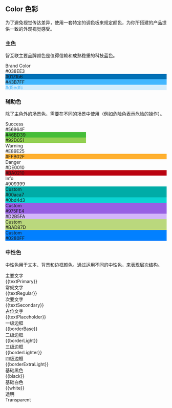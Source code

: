 <script>
  import bus from '../../bus';
  import { tintColor } from '../../color.js';
  import { ACTION_USER_CONFIG_UPDATE } from '../../components/theme/constant.js';
  const varMap = {
    'primary': '$--color-primary',
    'success': '$--color-success',
    'warning': '$--color-warning',
    'danger': '$--color-danger',
    'info': '$--color-info',
    'white': '$--color-white',
    'black': '$--color-black',
    'textPrimary': '$--color-text-primary',
    'textRegular': '$--color-text-regular',
    'textSecondary': '$--color-text-secondary',
    'textPlaceholder': '$--color-text-placeholder',
    'borderBase': '$--border-color-base',
    'borderLight': '$--border-color-light',
    'borderLighter': '$--border-color-lighter',
    'borderExtraLight': '$--border-color-extra-light'
  };
  const original = {
    primary: '#038EE3',
    success: '#56964F',
    warning: '#E89E25',
    danger: '#DE0010',
    info: '#909399',
    white: '#FFFFFF',
    black: '#000000',
    textPrimary: '#333333',
    textRegular: '#666666',
    textSecondary: '#999999',
    textPlaceholder: '#DEDEDE',
    borderBase: '#DCDFE6',
    borderLight: '#E4E7ED',
    borderLighter: '#EBEEF5',
    borderExtraLight: '#F2F6FC'
  }
  export default {
    created() {
      bus.$on(ACTION_USER_CONFIG_UPDATE, this.setGlobal);
    },
    mounted() {
      this.setGlobal();
    },
    methods: {
      tintColor(color, tint) {
        return tintColor(color, tint);
      },
      setGlobal() {
        if (window.userThemeConfig) {
          this.global = window.userThemeConfig.global;
        }
      }
    },
    data() {
      return {
        global: {},
        primary: '',
        success: '',
        warning: '',
        danger: '',
        info: '',
        white: '',
        black: '',
        textPrimary: '',
        textRegular: '',
        textSecondary: '',
        textPlaceholder: '',
        borderBase: '',
        borderLight: '',
        borderLighter: '',
        borderExtraLight: ''
      }
    },
    watch: {
      global: {
        immediate: true,
        handler(value) {
          Object.keys(original).forEach((o) => {
            if (value[varMap[o]]) {
              this[o] = value[varMap[o]]
            } else {
              this[o] = original[o]
            }
          });
        }
      }
    },
  }
</script>

## Color 色彩

为了避免视觉传达差异，使用一套特定的调色板来规定颜色，为你所搭建的产品提供一致的外观视觉感受。

### 主色

智互联主要品牌颜色是值得信赖和成熟稳重的科技蓝色。

<el-row :gutter="12">
  <el-col :span="12" :xs="{span: 12}">
    <div class="demo-color-box" :style="{ background: primary }">Brand Color
      <div class="value">#038EE3</div>
     <div 
        class="bg-color-sub"
      >
        <div class="bg-custom-sub-item" 
        style="background: #0171b6">
        <div class="value">#0171b6</div>
        </div>
        <div class="bg-custom-sub-item" 
        style="background: #43B7FF">
        <div class="value">#43B7FF</div>
        </div>
        <div class="bg-custom-sub-item" 
        style="background: #d5edfc">
        <div class="value" style="color: #43B7FF">#d5edfc</div>
        </div>
      </div>
    </div>
  </el-col>
</el-row>

### 辅助色

除了主色外的场景色，需要在不同的场景中使用（例如危险色表示危险的操作）。

<el-row :gutter="12">
  <el-col :span="6" :xs="{span: 12}">
    <div class="demo-color-box"
    :style="{ background: success }"
    >Success<div class="value">#56964F</div>
      <div 
        class="bg-color-sub"
      >
        <div class="bg-custom-sub-item" 
        style="background: #46BD39;width: 50%;">
        <div class="value">#46BD39</div>
        </div>
         <div class="bg-custom-sub-item" 
        style="background: #92D051;width: 50%;">
        <div class="value">#92D051</div>
        </div>
      </div>
    </div>
  </el-col>
  <el-col :span="6" :xs="{span: 12}">
    <div class="demo-color-box"
    :style="{ background: warning }"
    >Warning<div class="value">#E89E25</div>
      <div 
          class="bg-color-sub"
        >
       <div class="bg-custom-sub-item" 
        style="background: #FFB02F;width: 100%;">
        <div class="value">#FFB02F</div>
        </div>
      </div>
    </div>
  </el-col>
  <el-col :span="6" :xs="{span: 12}">
    <div class="demo-color-box"
    :style="{ background: danger }"
    >Danger<div class="value">#DE0010</div>
      <div 
          class="bg-color-sub"
        >
       <div class="bg-custom-sub-item" 
        style="background: #BA0210;width: 100%;">
        <div class="value">#BA0210</div>
        </div>
      </div>
    </div>
  </el-col>
  <el-col :span="6" :xs="{span: 12}">
    <div class="demo-color-box"
    :style="{ background: info }"
    >Info<div class="value">#909399</div>
      <div 
          class="bg-color-sub"
        >
        <div 
          class="bg-success-sub-item" 
          v-for="(item, key) in Array(2)"
          :key="key"
          :style="{ background: tintColor(info, (key + 8) / 10) }"
            >
        </div>
      </div>
    </div>
  </el-col>
</el-row>

<el-row :gutter="12">
  <el-col :span="6" :xs="{span: 12}">
    <div class="demo-color-box"
    style="background: #00aca7"
    >Custom<div class="value">#00aca7</div>
      <div 
        class="bg-color-sub"
      >
        <div class="bg-custom-sub-item" 
          style="background: #0bd4d3;width: 100%;">
          <div class="value">#0bd4d3</div>
          </div>
        </div>
      </div>
    </div>
  </el-col>
  <el-col :span="6" :xs="{span: 12}">
    <div class="demo-color-box"
    style="background: #975FE4"
    >Custom<div class="value">#975FE4</div>
      <div 
          class="bg-color-sub"
        >
        <div class="bg-custom-sub-item" 
          style="background: #D2B5FA;width: 100%;">
          <div class="value">#D2B5FA</div>
          </div>
        </div>
      </div>
    </div>
  </el-col>
   <el-col :span="6" :xs="{span: 12}">
    <div class="demo-color-box"
    style="background: #BAD87D"
    >Custom<div class="value">#BAD87D</div>
      <div 
          class="bg-color-sub"
        >
         <div class="bg-custom-sub-item" 
          style="background: #BAD87D;width: 100%;">
          </div>
        </div>
      </div>
    </div>
  </el-col>
  <el-col :span="6" :xs="{span: 12}">
    <div class="demo-color-box"
    style="background: #0280FF"
    >Custom<div class="value">#0280FF</div>
      <div 
          class="bg-color-sub"
        >
         <div class="bg-custom-sub-item" 
          style="background: #0280FF;width: 100%;">
          </div>
        </div>
      </div>
    </div>
  </el-col>
</el-row>

### 中性色

中性色用于文本、背景和边框颜色。通过运用不同的中性色，来表现层次结构。

<el-row :gutter="12">
  <el-col :span="6" :xs="{span: 12}">
    <div class="demo-color-box-group">
      <div class="demo-color-box demo-color-box-other"
      :style="{ background: textPrimary }"
      >主要文字<div class="value">{{textPrimary}}</div></div>
      <div class="demo-color-box demo-color-box-other"
      :style="{ background: textRegular }"
      >
      常规文字<div class="value">{{textRegular}}</div></div>
      <div class="demo-color-box demo-color-box-other"
      :style="{ background: textSecondary }"
      >次要文字<div class="value">{{textSecondary}}</div></div>
      <div class="demo-color-box demo-color-box-other"
      :style="{ background: textPlaceholder }"
      >占位文字<div class="value">{{textPlaceholder}}</div></div>
    </div>
  </el-col>
  <el-col :span="6" :xs="{span: 12}">
    <div class="demo-color-box-group">
      <div class="demo-color-box demo-color-box-other demo-color-box-lite"
      :style="{ background: borderBase }"
      >一级边框<div class="value">{{borderBase}}</div></div>
      <div class="demo-color-box demo-color-box-other demo-color-box-lite"
      :style="{ background: borderLight }"
      >二级边框<div class="value">{{borderLight}}</div></div>
      <div class="demo-color-box demo-color-box-other demo-color-box-lite"
      :style="{ background: borderLighter }"
      >三级边框<div class="value">{{borderLighter}}</div></div>
      <div class="demo-color-box demo-color-box-other demo-color-box-lite"
      :style="{ background: borderExtraLight }"
      >四级边框<div class="value">{{borderExtraLight}}</div></div>
    </div>
  </el-col>
  <el-col :span="6" :xs="{span: 12}">
    <div class="demo-color-box-group">
      <div 
      class="demo-color-box demo-color-box-other"
      :style="{ background: black }"
      >基础黑色<div class="value">{{black}}</div></div>
      <div
      class="demo-color-box demo-color-box-other"
      :style="{ background: white, color: '#303133', border: '1px solid #eee' }"
      >基础白色<div class="value">{{white}}</div></div>
      <div class="demo-color-box demo-color-box-other bg-transparent">透明<div class="value">Transparent</div>
      </div>
    </div>
  </el-col>
</el-row>
